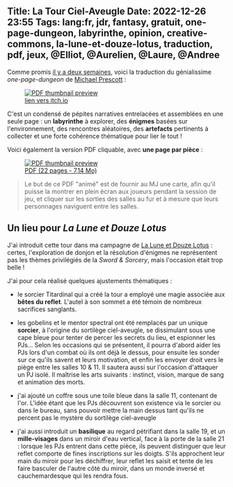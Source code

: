 Title: La Tour Ciel-Aveugle
Date: 2022-12-26 23:55
Tags: lang:fr, jdr, fantasy, gratuit, one-page-dungeon, labyrinthe, opinion, creative-commons, la-lune-et-douze-lotus, traduction, pdf, jeux, @Elliot, @Aurelien, @Laure, @Andree
---

Comme promis [il y a deux semaines](another-animated-dungeon-the-sky-blind-spire.html),
voici la traduction du génialissime _one-page-dungeon_ de [Michael Prescott](http://blog.trilemma.com/) :

<a href="https://lucas-c.itch.io/la-tour-ciel-aveugle">
<figure>
<img alt="PDF thumbnail preview" src="images/2022/12/LaTourCielAveugle-thumb.jpg">
<figcaption>lien vers itch.io</figcaption>
</figure>
</a>

C'est un condensé de pépites narratives entrelacées et assemblées en une seule page : un **labyrinthe** à explorer, des **énigmes** basées sur l'environnement, des rencontres aléatoires, des **artefacts** pertinents à collecter et une forte cohérence thématique pour lier le tout !

Voici également la version PDF cliquable, avec **une page par pièce** :

<a href="images/2022/12/LaTourCielAveugle-cliquable.pdf">
<figure>
<img alt="PDF thumbnail preview" src="images/2022/12/LaTourCielAveugle-cliquable-thumb.jpg">
<figcaption>PDF (22 pages - 7,14 Mo)</figcaption>
</figure>
</a>

> Le but de ce PDF "animé" est de fournir au MJ une carte, afin qu'il puisse la montrer en plein écran aux joueurs pendant la session de jeu, et cliquer sur les sorties des salles au fur et à mesure que leurs personnages naviguent entre les salles.

## Un lieu pour _La Lune et Douze Lotus_
J'ai introduit cette tour dans ma campagne de [La Lune et Douze Lotus](http://legrumph.org/Terrier/public/chibi/lledl) : certes, l'exploration de donjon et la résolution d'énigmes ne représentent pas les thèmes privilégiés de la _Sword & Sorcery_, mais l'occasion était trop belle !

J'ai pour cela réalisé quelques ajustements thématiques :

* le sorcier Titardinal qui a créé la tour a employé une magie associée aux **bêtes du reflet**. L'autel à son sommet a été témoin de nombreux sacrifices sanglants.

* les gobelins et le mentor spectral ont été remplacés par un unique **sorcier**, à l'origine du sortilège ciel-aveugle, se dissimulant sous une cape bleue pour tenter de percer les secrets du lieu, et espionner les PJs... Selon les occasions qui se présentent, il pourra d'abord aider les PJs lors d'un combat où ils ont déjà le dessus, pour ensuite les sonder sur ce qu'ils savent et leurs motivation, et enfin les envoyer droit vers le piège entre les salles 10 & 11. Il sautera aussi sur l'occasion d'attaquer un PJ isolé. Il maîtrise les arts suivants : instinct, vision, marque de sang et animation des morts.

* j'ai ajouté un coffre sous une toile bleue dans la salle 11, contenant de l'or. L'idée étant que les PJs découvrent son existence via le sorcier ou dans le bureau, sans pouvoir mettre la main dessus tant qu'ils ne percent pas le mystère du sortilège ciel-aveugle

* j'ai aussi introduit un **basilique** au regard pétrifiant dans la salle 19, et un **mille-visages** dans un miroir d'eau vertical, face à la porte de la salle 21 : lorsque les PJs entrent dans cette pièce, ils peuvent distinguer que leur reflet comporte de fines inscriptions sur les doigts. S'ils approchent leur main du miroir pour les déchiffrer, leur reflet les saisit et tente de les faire basculer de l'autre côté du miroir, dans un monde inversé et cauchemardesque qui les rendra fous.

<!-- Com'
* [x] https://lucas-c.itch.io/la-tour-ciel-aveugle
* [x] email to Michael Prescott
* [x] comments on http://blog.trilemma.com/2016/04/the-sky-blind-spire.html & http://blog.trilemma.com/p/aventures-en-francais.html
* [ ] http://troplongpaslu.fr/proposer-un-jeu-de-role-court/
-->